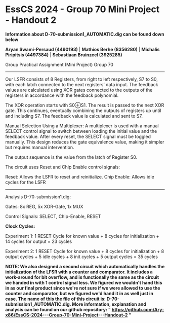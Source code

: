 # EssCS 2024 - Group 70 Mini Project - Handout 2
**Information about D-70-submission1_AUTOMATIC.dig can be found down below**

**Aryan Swami-Persaud (4490193)** | 
**Mathios Berhe (8356280)**  | 
**Michalis Piripitsis (4497384)** | 
**Sebastiaan Bruinzeel (3925285)**

 <p style=center>Group Practical Assignment (Mini Project)  Group 70 </p>
 <hr>

Our LSFR consists of 8 Registers, from right to left respectively, S7 to S0, with each latch connected to the next registers’ data input.
The feedback values are calculated using XOR gates connected to the outputs of the registers in accordance with the feedback polynomial.

The XOR operation starts with S0⊕S1. The result is passed to the next XOR gate.
This continues, eventually combining the outputs of registers up until and including S7.
The feedback value is calculated and sent to S7.

   Manual Selection Using a Multiplexer:
   A multiplexer is used with a manual SELECT control signal to switch between loading the initial value and the feedback value.
   After every reset, the SELECT signal must be toggled manually.
   This design reduces the gate equivalence value, making it simpler but requires manual intervention.

The output sequence is the value from the latch of Register S0.

The circuit uses Reset and Chip Enable control signals:

   Reset: Allows the LSFR to reset and reinitialize.
   Chip Enable: Allows idle cycles for the LSFR
<hr>
Analysis D-70-submission1.dig:

Gates: 8x REG, 5x XOR-Gate, 1x MUX

Control Signals: SELECT, Chip-Enable, RESET

**Clock Cycles:**

Experiment 1: 1 RESET Cycle for known value + 8 cycles for initialization + 14 cycles for output = 23 cycles

Experiment 2: 1 RESET Cycle for known value + 8 cycles for initialization + 8 output cycles + 5 idle cycles + 8 init cycles + 5 output cycles = 35 cycles
   

**NOTE: We also designed a second circuit which automatically handles the initialization of the LFSR with a counter and comparator. It includes a work-around for bit overflow, and is functionally the same as the circuit we handed in with 1 control signal less. We figured we wouldn't hand this in as our final product since we're not sure if we were allowed to use the counter and comparator, but we figured we'd hand it in as well just in case. The name of this the file of this circuit is: D-70-submission1_AUTOMATIC.dig. More information, explanation and analysis can be found on our github repository: " https://github.com/Ary-x86/EssCS-2024---Group-70-Mini-Project---Handout-2 "**
